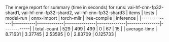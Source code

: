 The merge report for summary (time in seconds) for runs: vai-hf-cnn-fp32-shard1, vai-hf-cnn-fp32-shard2, vai-hf-cnn-fp32-shard3
| items        |     tests |   model-run |   onnx-import |   torch-mlir |   iree-compile |   inference |
|--------------|-----------|-------------|---------------|--------------|----------------|-------------|
| total-count  | 529       |   499       |     499       |            0 |       67       |   15        |
| average-time |   8.71631 |     3.37745 |       2.53595 |            0 |        2.83709 |    0.125733 |
